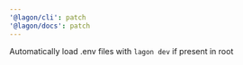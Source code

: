 ```yaml
---
'@lagon/cli': patch
'@lagon/docs': patch
---
```


Automatically load .env files with `lagon dev` if present in root
